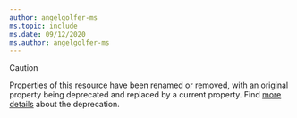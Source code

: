 ```yaml
---
author: angelgolfer-ms
ms.topic: include
ms.date: 09/12/2020
ms.author: angelgolfer-ms
---
```


<!-- markdownlint-disable MD041-->

> [!CAUTION]
> Properties of this resource have been renamed or removed, with an original property being deprecated and replaced by a current property. Find [more details](/graph/api/resources/search-api-overview?view=graph-rest-beta&preserve-view=true#schema-change-deprecation-warning) about the deprecation.
